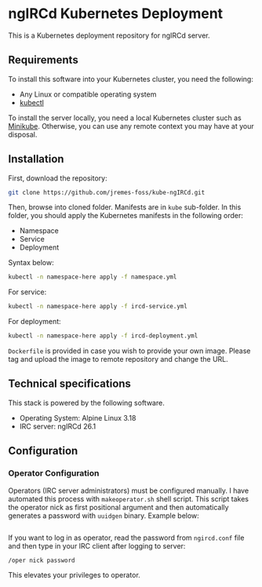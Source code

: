 # ngIRCd Kubernetes Deployment

This is a Kubernetes deployment repository for ngIRCd server.

## Requirements

To install this software into your Kubernetes cluster, you need the following:

- Any Linux or compatible operating system
- [kubectl](https://kubernetes.io/docs/reference/kubectl/)

To install the server locally, you need a local Kubernetes cluster such as [Minikube](https://minikube.sigs.k8s.io/docs/start/). Otherwise, you can use any remote context you may have at your disposal.

## Installation

First, download the repository:

```bash
git clone https://github.com/jremes-foss/kube-ngIRCd.git
```

Then, browse into cloned folder. Manifests are in `kube` sub-folder. In this folder, you should apply the Kubernetes manifests in the following order:

* Namespace
* Service
* Deployment

Syntax below:

```bash
kubectl -n namespace-here apply -f namespace.yml
```

For service:

```bash
kubectl -n namespace-here apply -f ircd-service.yml
```

For deployment:

```bash
kubectl -n namespace-here apply -f ircd-deployment.yml
```

`Dockerfile` is provided in case you wish to provide your own image. Please tag and upload the image to remote repository and change the URL.

## Technical specifications

This stack is powered by the following software.

- Operating System: Alpine Linux 3.18
- IRC server: ngIRCd 26.1

## Configuration

### Operator Configuration

Operators (IRC server administrators) must be configured manually. I have automated this process with `makeoperator.sh` shell script. This script takes the operator nick as first positional argument and then automatically generates a password with `uuidgen` binary. Example below:

```bash
```


If you want to log in as operator, read the password from `ngircd.conf` file and then type in your IRC client after logging to server:

```
/oper nick password
```

This elevates your privileges to operator.
